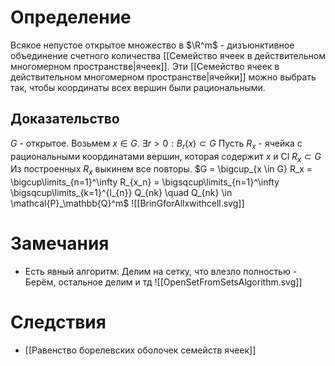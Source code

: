 # Определение
Всякое непустое открытое множество в $\R^m$ - дизъюнктивное объединение счетного количества [[Семейство ячеек в действительном многомерном пространстве|ячеек]]. Эти [[Семейство ячеек в действительном многомерном пространстве|ячейки]] можно выбрать так, чтобы координаты всех вершин были рациональными.
## Доказательство
$G$ - открытое. Возьмем $x \in G$. $\exists r > 0:B_r(x) \subset G$
Пусть $R_x$ - ячейка с рациональными координатами вершин, которая содержит $x$ и $\text{Cl} \ R_x \subset G$
Из построенных $R_x$ выкинем все повторы.
$G = \bigcup_{x \in G} R_x = \bigcup\limits_{n=1}^\infty R_{x_n} = \bigsqcup\limits_{n=1}^\infty \bigsqcup\limits_{k=1}^{l_{n}} Q_{nk} \quad Q_{nk} \in \mathcal{P}_\mathbb{Q}^m$
![[BrinGforAllxwithcell.svg]]
# Замечания
+ Есть явный алгоритм: Делим на сетку, что влезло полностью - Берём, остальное делим и тд
![[OpenSetFromSetsAlgorithm.svg]]
# Следствия
+ [[Равенство борелевских оболочек семейств ячеек]]

